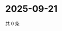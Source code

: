 # 2025-09-21

共 0 条

<!-- BEGIN ZHIHUQUESTIONS -->
<!-- 最后更新时间 Sun Sep 21 2025 19:08:19 GMT+0800 (China Standard Time) -->

<!-- END ZHIHUQUESTIONS -->
